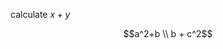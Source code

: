 <script>
MathJax = {
  tex: {
    tags: 'all'  // should be 'ams', 'none', or 'all'
    inlineMath: [              /* start/end delimiter pairs for in-line math */
    ['$','$'],
    ['\\(','\\)']
    ],
    displayMath: [             /* start/end delimiter pairs for display math */
      ['$$', '$$'],
      ['\\[', '\\]']
    ]
  }
};
</script>
<script id="MathJax-script" async src="https://cdn.jsdelivr.net/npm/mathjax@3/es5/tex-chtml.js"></script>

calculate $x+y$

$$a^2+b \\ b + c^2$$
